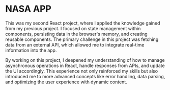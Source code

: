 # NASA APP

This was my second React project, where I applied the knowledge gained from my previous project. I focused on state management within components, persisting data in the browser's memory, and creating reusable components. The primary challenge in this project was fetching data from an external API, which allowed me to integrate real-time information into the app.

By working on this project, I deepened my understanding of how to manage asynchronous operations in React, handle responses from APIs, and update the UI accordingly. This experience not only reinforced my skills but also introduced me to more advanced concepts like error handling, data parsing, and optimizing the user experience with dynamic content.
